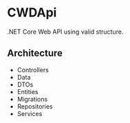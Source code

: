 # CWDApi

.NET Core Web API using valid structure.

## Architecture

- Controllers
- Data
- DTOs
- Entities
- Migrations
- Repositories
- Services